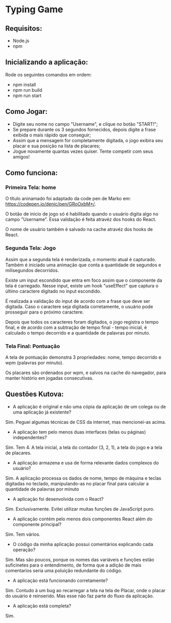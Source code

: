 # Typing Game

## Requisitos:

- Node.js
- npm

## Inicializando a aplicação:

Rode os seguintes comandos em ordem:
  - npm install
  - npm run build
  - npm run start

## Como Jogar:

- Digite seu nome no campo "Username", e clique no botão "START!";
- Se prepare durante os 3 segundos fornecidos, depois digite a frase exibida o mais rápido que conseguir;
- Assim que a mensagem for completamente digitada, o jogo exibira seu placar e sua posição na lista de placares;
- Jogue novamente quantas vezes quiser. Tente competir com seus amigos!

## Como funciona:

### Primeira Tela: home

O título aninamado foi adaptado da code pen de Marko em: https://codepen.io/denic/pen/GRoOxbM*/.

O botão de inicio de jogo só é habilitado quando o usuário digita algo no campo "Username". Essa validação é feita atravéz dos hooks do React.

O nome de usuário também é salvado na cache atravéz dos hooks de React.

### Segunda Tela: Jogo

Assim que a segunda tela é renderizada, o momento atual é capturado. Também é iniciado uma animação que conta a quantidade de segundos e milisegundos decorridos.

Existe um input escondido que entra em foco assim que o componente da tela é carregado. Nesse input, existe um hook "useEffect" que captura o último caractere digitado no input escondido.

É realizada a validação do input de acordo com a frase que deve ser digitada. Caso o caractere seja digitada corretamente, o usuário pode prosseguir para o próximo caractere.

Depois que todos os caracteres foram digitados, o jogo registra o tempo final, e de acordo com a subtração de tempo final - tempo inicial, é calculado o tempo decorrido e a quantidade de palavras por minuto. 

### Tela Final: Pontuação

A tela de pontuação demonstra 3 propriedades: nome, tempo decorrido e wpm (palavras por minuto).

Os placares são ordenados por wpm, e salvos na cache do navegador, para manter histório em jogadas consecutivas.

## Questões Kutova: 

- A aplicação é original e não uma cópia da aplicação de um colega ou de uma aplicação já existente?

Sim. Peguei algumas técnicas de CSS da internet, mas mencionei-as acima.

- A aplicação tem pelo menos duas interfaces (telas ou páginas) independentes?

Sim. Tem 4. A tela inicial, a tela do contador (3, 2, 1), a tela do jogo e a tela de placares.

- A aplicação armazena e usa de forma relevante dados complexos do usuário?

Sim. A aplicação processa os dados de nome, tempo de máquina e teclas digitadas no teclado, manipulando-as no placar final para calcular a quantidade de palavras por minuto

- A aplicação foi desenvolvida com o React?

Sim. Exclusivamente.  Evitei utilizar muitas funções de JavaScript puro.


- A aplicação contém pelo menos dois componentes React além do componente principal?

Sim. Tem vários.

- O código da minha aplicação possui comentários explicando cada operação?

Sim. Mas são poucos, porque os nomes das variáveis e funções estão suficinetes para o entendimento, de forma que a adição de mais comentarios seria uma poluição redundante do código.

- A aplicação está funcionando corretamente?

Sim. Contudo à um bug ao recarregar a tela na tela de Placar, onde o placar do usuário é reinserido. Mas esse não faz parte do fluxo da aplicação.

- A aplicação está completa?

Sim.